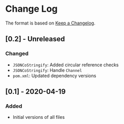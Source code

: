 # Change Log

The format is based on [Keep a Changelog](http://keepachangelog.com/).

## [0.2] - Unreleased
### Changed
- `JSONCoStringify`: Added circular reference checks
- `JSONCoStringify`: Handle `Channel`
- `pom.xml`: Updated dependency versions

## [0.1] - 2020-04-19
### Added
- Initial versions of all files
